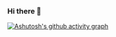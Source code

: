 ### Hi there 👋

[![Ashutosh's github activity graph](https://github-readme-activity-graph.cyclic.app/graph?username=spo1lsp0rt&theme=tokyo-night)](https://github.com/ashutosh00710/github-readme-activity-graph)

<!--
**spo1lsp0rt/spo1lsp0rt** is a ✨ _special_ ✨ repository because its `README.md` (this file) appears on your GitHub profile.

Here are some ideas to get you started:

- 🔭 I’m currently working on ...
- 🌱 I’m currently learning ...
- 👯 I’m looking to collaborate on ...
- 🤔 I’m looking for help with ...
- 💬 Ask me about ...
- 📫 How to reach me: ...
- 😄 Pronouns: ...
- ⚡ Fun fact: ...
-->
